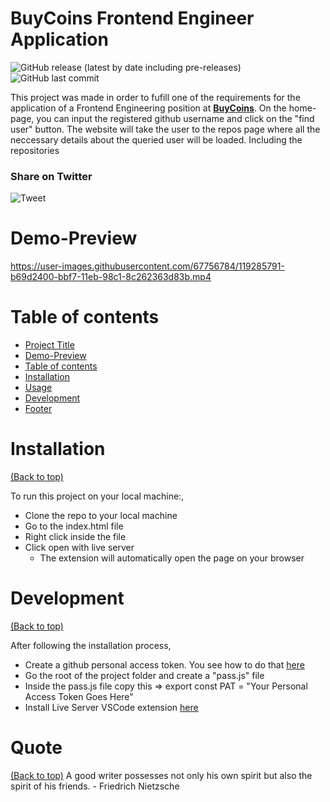 <!-- Add banner here -->

# BuyCoins Frontend Engineer Application

![GitHub release (latest by date including pre-releases)](https://img.shields.io/github/v/release/navendu-pottekkat/awesome-readme?include_prereleases)
![GitHub last commit](https://img.shields.io/github/last-commit/navendu-pottekkat/awesome-readme)

<!-- Describe your project in brief -->

This project was made in order to fufill one of the requirements for the application of a Frontend Engineering position at [**BuyCoins**](https://buycoins.africa/).
On the home-page, you can input the registered github username and click on the "find user" button. The website will take the user to the repos page where all the neccessary details about the queried user will be loaded. Including the repositories

### Share on Twitter
![Tweet](https://img.shields.io/twitter/url?style=flat-square&logo=twitter&url=https%3A%2F%2Fnavendu.me%2Fnsfw-filter%2Findex.html)
# Demo-Preview

<!-- Add a demo for your project -->

<!-- After you have written about your project, it is a good idea to have a demo/preview(**video/gif/screenshots** are good options) of your project so that people can know what to expect in your project. You could also add the demo in the previous section with the product description -->

https://user-images.githubusercontent.com/67756784/119285791-b69d2400-bbf7-11eb-98c1-8c262363d83b.mp4

# Table of contents
- [Project Title](#project-title)
- [Demo-Preview](#demo-preview)
- [Table of contents](#table-of-contents)
- [Installation](#installation)
- [Usage](#usage)
- [Development](#development)
- [Footer](#footer)

# Installation
[(Back to top)](#table-of-contents)

To run this project on your local machine:,
- Clone the repo to your local machine
- Go to the index.html file
- Right click inside the file
- Click open with live server
  - The extension will automatically open the page on your browser


# Development
[(Back to top)](#table-of-contents)

After following the installation process,
- Create a github personal access token. You see how to do that [here](https://docs.github.com/en/github/authenticating-to-github/keeping-your-account-and-data-secure/creating-a-personal-access-token)
- Go the root of the project folder and create a "pass.js" file
- Inside the pass.js file copy this => export const PAT = "Your Personal Access Token Goes Here"
- Install Live Server VSCode extension [here](https://marketplace.visualstudio.com/items?itemName=ritwickdey.LiveServer)


# Quote
[(Back to top)](#table-of-contents)
A good writer possesses not only his own spirit but also the spirit of his friends. - Friedrich Nietzsche 

